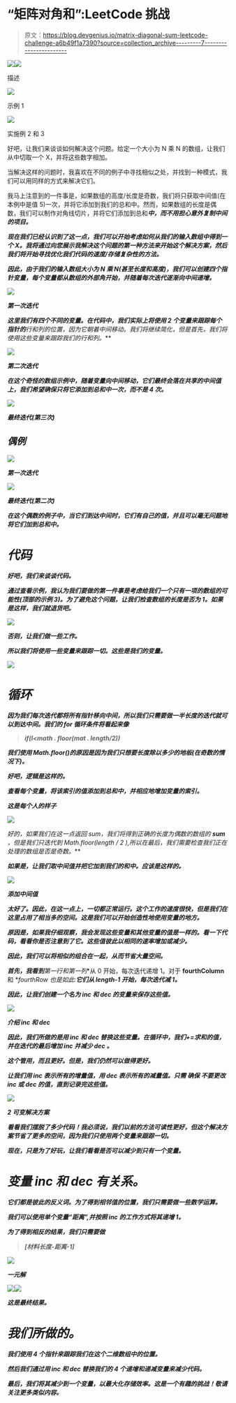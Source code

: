# “矩阵对角和”:LeetCode 挑战

> 原文：<https://blog.devgenius.io/matrix-diagonal-sum-leetcode-challenge-a6b49f1a7390?source=collection_archive---------7----------------------->

![](img/b09e7c7946ffb0d1c7509d854b65415d.png)![](img/dd6eaa6397088ffd67cecaf42bdd1714.png)

描述

![](img/cc59d487827c9501dc4e350934db3ab2.png)

示例 1

![](img/dac160032c240c2b156f22b459cacef4.png)

实施例 2 和 3

好吧，让我们来谈谈如何解决这个问题。给定一个大小为 N 乘 N 的数组，让我们从中切取一个 X，并将这些数字相加。

当解决这样的问题时，我喜欢在不同的例子中寻找相似之处，并找到一种模式，我们可以用同样的方式来解决它们。

我马上注意到的一件事是，如果数组的高度/长度是奇数，我们将只获取中间值(在本例中是值 5)一次，并将它添加到我们的总和中。然而，如果数组的长度是偶数，我们可以制作对角线切片，并将它们添加到总和***中，而不用担心意外复制中间的项目。***

***现在我们已经认识到了这一点，我们可以开始考虑如何从我们的输入数组中得到一个 X。我将通过向您展示我解决这个问题的第一种方法来开始这个解决方案，然后我们将开始寻找优化我们代码的速度/存储复杂性的方法。***

***因此，由于我们的输入数组大小为 N 乘 N(甚至长度和高度)，我们可以创建四个指针变量，每个变量都从数组的外部角开始，并随着每次迭代逐渐向中间递增。***

***![](img/d9a390ce159d8e0d28c521d874539cc2.png)***

***第一次迭代***

***这里我们有四个不同的变量。在代码中，我们实际上将使用 2 个变量来跟踪每个 指针的**行**和**列**的位置，因为它朝着中间移动。我们将继续简化，但是首先，我们将使用这些变量来跟踪我们的行和列。***

***![](img/9f09e616194d93a930e1eaa92934e8f1.png)***

***第二次迭代***

***在这个奇怪的数组示例中，随着变量向中间移动，它们最终会落在共享的中间值上，我们希望确保只将它添加到总和中一次，而不是 4 次。***

***![](img/21713ec298d67cb6ed181d99aa7e4955.png)***

***最终迭代(第三次)***

## *****偶例*****

***![](img/71a3017045f521dc12f164e20841d72d.png)***

***第一次迭代***

***![](img/49137932a25249ae8e2885d03eb614ba.png)***

***最终迭代(第二次)***

***在这个偶数的例子中，当它们到达中间时，它们有自己的值，并且可以毫无问题地将它们加到总和中。***

# ***代码***

***好吧，我们来谈谈代码。***

***通过查看示例，我认为我们要做的第一件事是考虑给我们一个只有一项的数组的可能性(顶部的示例 3)。为了避免这个问题，让我们检查数组的长度是否为 1。如果是这样，我们就退货吧。***

***![](img/8bc7e8c6fe09fdfd05a0e8874ccb4501.png)***

***否则，让我们做一些工作。***

***所以我们将使用一些变量来跟踪一切。这些是我们的变量。***

***![](img/6e9c3f0eb9d7799be3025c751f773bac.png)***

# *****循环*****

***因为我们每次迭代都将所有指针移向中间，所以我们只需要做一半长度的迭代就可以到达中间。我们的 for 循环条件将看起来像***

> *****if(I<math . floor(mat . length/2))*****

***我们使用 Math.floor()的原因是因为我们只想要长度除以多少的地板(在奇数的情况下)。***

***好吧，逻辑是这样的。***

***查看每个变量，将该索引的值添加到总和中，并相应地增加变量的索引。***

***这是每个人的样子***

***![](img/00ef67a1cf9e947fd61091c77cfbca5a.png)***

***好的，如果我们在这一点返回 sum，我们将得到正确的长度为*偶数*的数组的 **sum** ，但是我们只迭代到 Math.floor(length / 2 ),所以在最后，我们需要检查我们正在处理的数组是否是奇数。***

***如果是，让我们取中间值并把它加到我们的和中。应该是这样的。***

***![](img/982ffa77c047e3eb021730752ca4687f.png)***

***添加中间值***

***太好了。因此，在这一点上，一切都正常运行。这个工作的速度很快，但是我们在这里占用了相当多的空间。这是我们可以开始创造性地使用变量的地方。***

***原因是，如果我仔细观察，我会发现这些变量和其他变量的值是一样的。看一下代码，看看你是否注意到了它。这些值彼此以相同的速率增加或减少。***

***因此，我们可以将相似的组合在一起，从而节省大量空间。***

***首先，我看到**第一行**和**第一列**从 0 开始，每次迭代递增 1。对于 **fourthColumn** 和 **fourthRow 也是如此:**它们从 length-1 开始，每次迭代减 1。***

***因此，让我们创建一个名为 **inc** 和 **dec** 的变量来保存这些值。***

***![](img/0433d1a753086df141bca9ddddc2a4e7.png)***

***介绍 inc 和 dec***

***因此，我们所做的是用 inc 和 dec 替换这些变量。在循环中，我们+=求和的值，并在迭代的最后增加 **inc** 并减少 **dec** *。****

***这个管用，而且更好。但是，我们仍然可以做得更好。***

***让我们用 **inc** 表示所有的增量值，用 **dec** 表示所有的减量值。只需 ***确保*** 不要更改 **inc** 或 **dec** 的值，直到记录完这些值。***

***![](img/86a37be2f81d5d19c460cf25abb586ac.png)***

***2 可变解决方案***

***看看我们摆脱了多少代码！我必须说，我们以前的方法可读性更好，但这个解决方案节省了更多的空间，因为我们只使用两个变量来跟踪一切。***

***现在，只是为了好玩，让我们看看是否可以减少到只有一个变量。***

# ***变量 inc 和 dec 有关系。***

***它们都是彼此的反义词。为了得到相邻值的位置，我们只需要做一些数学运算。***

***我们可以使用单个变量“距离”,并按照 inc 的工作方式将其递增 1。***

***为了得到相反的结果，我们只需要做***

> ***[材料长度-距离-1]***

***![](img/7cb4cb0a4d1d3f09d46874d98cbeaba2.png)***

***一元解***

***![](img/98bc425c3b4417884354066ecfdaf26f.png)******![](img/b09e7c7946ffb0d1c7509d854b65415d.png)***

***这是最终结果。***

# ***我们所做的。***

***我们使用 4 个指针来跟踪我们在这个二维数组中的位置。***

***然后我们通过用 inc 和 dec 替换我们的 4 个递增和递减变量来减少代码。***

***最后，我们将其减少到一个变量，以最大化存储效率。这是一个有趣的挑战！敬请关注更多类似内容。***